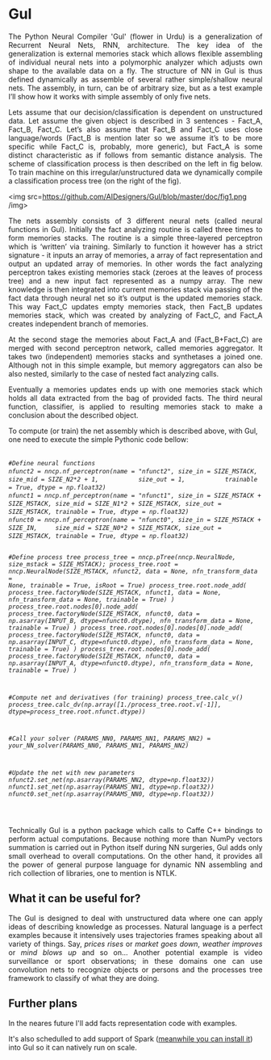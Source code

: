 # Gul
<p align="justify">The Python Neural Compiler 'Gul' (flower in Urdu) is a generalization of Recurrent Neural Nets, RNN, architecture. The key idea of the generalization is external memories stack which allows flexible assembling of individual neural nets into a polymorphic analyzer which adjusts own shape to the available data on a fly. The structure of NN in Gul is thus defined dynamically as assemble of several rather simple/shallow neural nets. The assembly, in turn, can be of arbitrary size, but as a test example I’ll show how it works with simple assembly of only five nets.</p>
<p align="justify">Lets assume that our decision/classification is dependent on unstructured data. Let assume the given object is described in 3 sentences - Fact_A, Fact_B, Fact_C. Let’s also assume that Fact_B and Fact_C uses close language/words (Fact_B is mention later so we assume it’s to be more specific while Fact_C is, probably, more generic), but Fact_A is some distinct characteristic as if follows from semantic distance analysis. The scheme of classification process is then described on the left in fig below. To train machine on this irregular/unstructured data we dynamically compile a classification process tree (on the right of the fig).</p> 

<img src=https://github.com/AIDesigners/Gul/blob/master/doc/fig1.png /img>

<p align="justify">The nets assembly consists of 3 different neural nets (called neural functions in Gul). Initially the fact analyzing routine is called three times to form memories stacks. The routine is a simple three-layered perceptron which is ‘written’ via training. Similarly to function it however has a strict signature - it inputs an array of memories, a array of fact representation and output an updated array of memories. In other words the fact analyzing perceptron takes existing memories stack (zeroes at the leaves of process tree) and a new input fact represented as a numpy array. The new knowledge is then integrated into current memories stack via passing of the fact data through neural net so it’s output is the updated memories stack. This way Fact_C updates empty memories stack, then Fact_B updates memories stack, which was created by analyzing of Fact_C, and Fact_A creates independent branch of memories.</p>
<p align="justify">At the second stage the memories about Fact_A and (Fact_B+Fact_C) are merged with second perceptron network, called memories aggregator. It takes two (independent) memories stacks and synthetases a joined one. Although not in this simple example, but memory aggregators can also be also nested, similarly to the case of nested fact analyzing calls.</p>
<p align="justify">Eventually a memories updates ends up with one memories stack which holds all data extracted from the bag of provided facts. The third neural function, classifier, is applied to resulting memories stack to make a conclusion about the described object.</p>

<p align="left">To compute (or train) the net assembly which is described above, with Gul, one need to execute the simple Pythonic code bellow:</p>
<pre><code><i>
#Define neural functions
nfunct2 = nncp.nf_perceptron(name = "nfunct2", size_in = SIZE_MSTACK,               size_mid = SIZE_N2*2 + 1,           size_out = 1,           trainable = True, dtype = np.float32)
nfunct1 = nncp.nf_perceptron(name = "nfunct1", size_in = SIZE_MSTACK + SIZE_MSTACK, size_mid = SIZE_N1*2 + SIZE_MSTACK, size_out = SIZE_MSTACK, trainable = True, dtype = np.float32)
nfunct0 = nncp.nf_perceptron(name = "nfunct0", size_in = SIZE_MSTACK + SIZE_IN,     size_mid = SIZE_N0*2 + SIZE_MSTACK, size_out = SIZE_MSTACK, trainable = True, dtype = np.float32)

#Define process tree
process_tree = nncp.pTree(nncp.NeuralNode, size_mstack = SIZE_MSTACK); 
process_tree.root = nncp.NeuralNode(SIZE_MSTACK, nfunct2, data = None, nfn_transform_data = None, trainable = True, isRoot = True)
process_tree.root.node_add( process_tree.factoryNode(SIZE_MSTACK, nfunct1, data = None, nfn_transform_data = None, trainable = True) )
process_tree.root.nodes[0].node_add( process_tree.factoryNode(SIZE_MSTACK, nfunct0, data = np.asarray(INPUT_B, dtype=nfunct0.dtype), nfn_transform_data = None, trainable = True) )
process_tree.root.nodes[0].nodes[0].node_add( process_tree.factoryNode(SIZE_MSTACK, nfunct0, data = np.asarray(INPUT_C, dtype=nfunct0.dtype), nfn_transform_data = None, trainable = True) )
process_tree.root.nodes[0].node_add( process_tree.factoryNode(SIZE_MSTACK, nfunct0, data = np.asarray(INPUT_A, dtype=nfunct0.dtype), nfn_transform_data = None, trainable = True) )

#Compute net and derivatives (for training)
process_tree.calc_v() 
process_tree.calc_dv(np.array([1./process_tree.root.v[-1]], dtype=process_tree.root.nfunct.dtype))

#Call your solver
(PARAMS_NN0, PARAMS_NN1, PARAMS_NN2) = your_NN_solver(PARAMS_NN0, PARAMS_NN1, PARAMS_NN2)

#Update the net with new parameters
nfunct2.set_net(np.asarray(PARAMS_NN2, dtype=np.float32))
nfunct1.set_net(np.asarray(PARAMS_NN1, dtype=np.float32))
nfunct0.set_net(np.asarray(PARAMS_NN0, dtype=np.float32))

</i></code></pre>


<p align="justify">Technically Gul is a python package which calls to Caffe C++ bindings to perform actual computations. Because nothing more than NumPy vectors summation is carried out in Python itself during NN surgeries, Gul adds only small overhead to overall computations. On the other hand, it provides all the power of general purpose language for dynamic NN assembling and rich collection of libraries, one to mention is NTLK.</p>

## What it can be useful for?

<p align="justify">The Gul is designed to deal with unstructured data where one can apply ideas of describing knowledge as processes. Natural language is a perfect examples because it intensively uses trajectories frames speaking about all variety of things. Say, <i>prices rises</i> or <i>market goes down</i>, <i>weather improves</i> or <i>mind blows up</i>  and so on… Another potential example is video surveillance or sport observations; in these domains one can use convolution nets to recognize objects or persons and the processes tree framework to classify of what they are doing.</p>

## Further plans

<p>In the neares future I'll add facts representation code with examples.</p>
<p>It's also schedulled to add support of Spark (<a href="https://github.com/AIDesigners/AIDesigners.github.io-cluster_setup">meanwhile you can install it</a>) into Gul so it can natively run on scale.</p>

